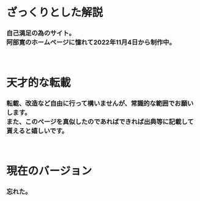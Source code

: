 # ざっくりとした解説
### 自己満足の為のサイト。<br>阿部寛のホームページに憧れて2022年11月4日から制作中。
<br>

# 天才的な転載
### 転載、改造など自由に行って構いませんが、常識的な範囲でお願いします。<br>また、このページを真似したのであればできれば出典等に記載して貰えると嬉しいです。
<br>

# 現在のバージョン
### 忘れた。